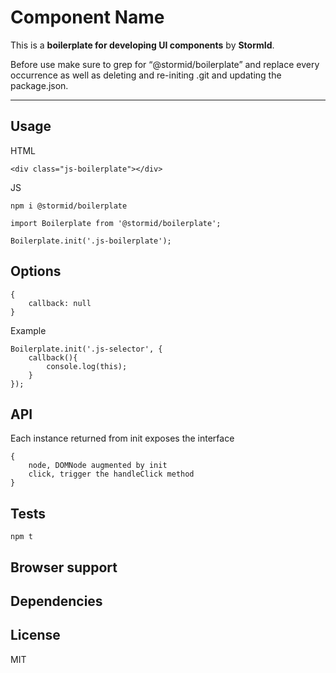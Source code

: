 
# Component Name

This is a **boilerplate for developing UI components** by **StormId**.

Before use make sure to grep for “@stormid/boilerplate” and replace every occurrence as well as deleting and re-initing .git and updating the package.json.

---

## Usage
HTML
```
<div class="js-boilerplate"></div>
```

JS
```
npm i @stormid/boilerplate
```
```
import Boilerplate from '@stormid/boilerplate';

Boilerplate.init('.js-boilerplate');
```

## Options
```
{
    callback: null
}
```

Example
```
Boilerplate.init('.js-selector', {
    callback(){
        console.log(this);
    }
});
```

## API
Each instance returned from init exposes the interface
```
{
    node, DOMNode augmented by init
    click, trigger the handleClick method
}
```

## Tests
```
npm t
```

## Browser support

## Dependencies

## License
MIT